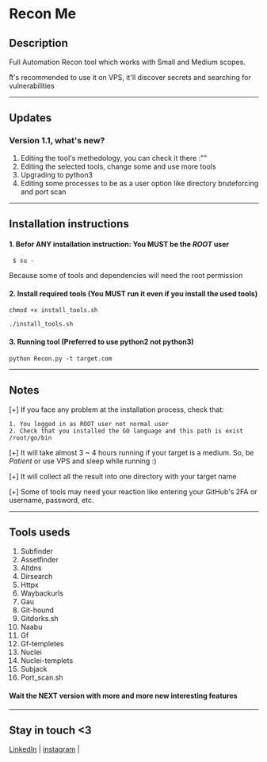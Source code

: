 # Recon Me

## Description
Full Automation Recon tool which works with Small and Medium scopes. 

ّIt's recommended to use it on VPS, it'll discover secrets and searching for vulnerabilities 



----------------------------------------
## Updates 
### Version 1.1, what's new? 
1. Editing the tool's methedology, you can check it there :"" 
2. Editing the selected tools, change some and use more tools 
3. Upgrading to python3 
4. Editing some processes to be as a user option like directory bruteforcing and port scan 

----------------------------------------
## Installation instructions

#### 1. Befor ANY installation instruction: You MUST be the _ROOT_ user
`  $ su - `

Because some of tools and dependencies will need the root permission


#### 2. Install required tools (You MUST run it even if you install the used tools) 

` chmod +x install_tools.sh `

` ./install_tools.sh ` 


#### 3. Running tool (Preferred to use python2 not python3)

` python Recon.py -t target.com ` 

----------------------------------------
## Notes
[+] If you face any problem at the installation process, check that: 
    
    1. You logged in as ROOT user not normal user 
    2. Check that you installed the GO language and this path is exist /root/go/bin  
  
[+] It will take almost 3 ~ 4 hours running if your target is a medium. So, be _Patient_ or use VPS and sleep while running :) 

[+] It will collect all the result into one directory with your target name 

[+] Some of tools may need your reaction like entering your GitHub's 2FA or username, password, etc.

----------------------------------------
## Tools useds
1. Subfinder
2. Assetfinder 
3. Altdns
4. Dirsearch
5. Httpx
6. Waybackurls
7. Gau
8. Git-hound
9. Gitdorks.sh
10. Naabu
11. Gf
12. Gf-templetes
13. Nuclei
14. Nuclei-templets
15. Subjack
16. Port_scan.sh


#### Wait the NEXT version with more and more new interesting features 

----------------------------------------
## Stay in touch <3 
[LinkedIn](https://www.linkedin.com/in/bugxploit/) | [instagram](https://instagram.com/bugxploit)  |
